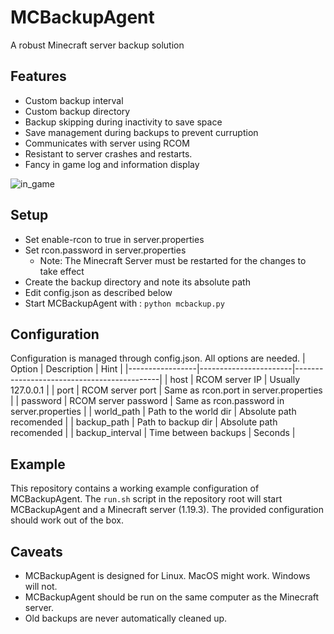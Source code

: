 # MCBackupAgent
A robust Minecraft server backup solution

## Features
- Custom backup interval
- Custom backup directory
- Backup skipping during inactivity to save space
- Save management during backups to prevent curruption
- Communicates with server using RCOM
- Resistant to server crashes and restarts. 
- Fancy in game log and information display

![in_game](https://user-images.githubusercontent.com/11905989/219933087-8bb72ddf-b235-41d0-9579-e023a3ff903b.png)

## Setup 
- Set enable-rcon to true in server.properties
- Set rcon.password in server.properties
  - Note: The Minecraft Server must be restarted for the changes to take effect
- Create the backup directory and note its absolute path
- Edit config.json as described below
- Start MCBackupAgent with : `python mcbackup.py`

## Configuration
Configuration is managed through config.json. All options are needed. 
| Option          | Description           | Hint                                       |
|-----------------|-----------------------|--------------------------------------------|
| host            | RCOM server IP        | Usually 127.0.0.1                          |
| port            | RCOM server port      | Same as rcon.port in server.properties     |
| password        | RCOM server password  | Same as rcon.password in server.properties |
| world_path      | Path to the world dir | Absolute path recomended                   |
| backup_path     | Path to backup dir    | Absolute path recomended                   |
| backup_interval | Time between backups  | Seconds                                    |

## Example
This repository contains a working example configuration of MCBackupAgent. The `run.sh` script in the repository root will start MCBackupAgent and a Minecraft server (1.19.3). The provided configuration should work out of the box.

## Caveats
- MCBackupAgent is designed for Linux. MacOS might work. Windows will not.
- MCBackupAgent should be run on the same computer as the Minecraft server. 
- Old backups are never automatically cleaned up. 





